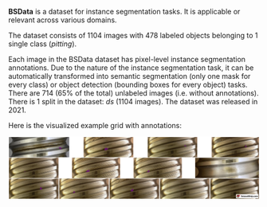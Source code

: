 **BSData** is a dataset for instance segmentation tasks. It is applicable or relevant across various domains.

The dataset consists of 1104 images with 478 labeled objects belonging to 1 single class (*pitting*).

Each image in the BSData dataset has pixel-level instance segmentation annotations. Due to the nature of the instance segmentation task, it can be automatically transformed into semantic segmentation (only one mask for every class) or object detection (bounding boxes for every object) tasks. There are 714 (65% of the total) unlabeled images (i.e. without annotations). There is 1 split in the dataset: *ds* (1104 images). The dataset was released in 2021.

Here is the visualized example grid with annotations:

<img src="https://github.com/dataset-ninja/bsdata/raw/main/visualizations/horizontal_grid.png">
